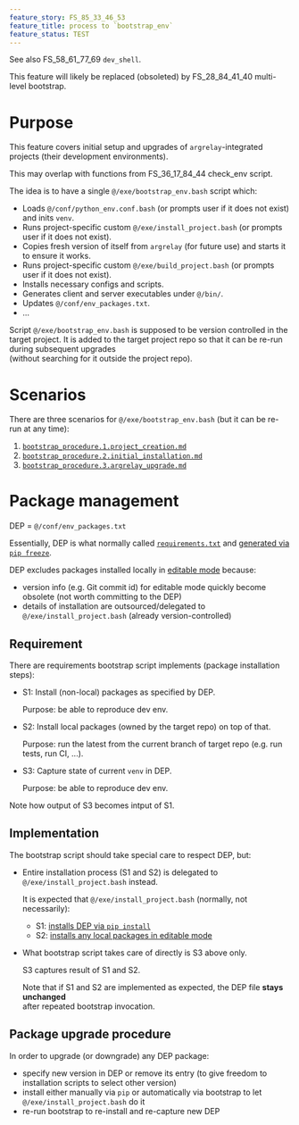 ```yaml
---
feature_story: FS_85_33_46_53
feature_title: process to `bootstrap_env`
feature_status: TEST
---
```


See also FS_58_61_77_69 `dev_shell`.

This feature will likely be replaced (obsoleted) by FS_28_84_41_40 multi-level bootstrap.

# Purpose

This feature covers initial setup and upgrades of `argrelay`-integrated projects (their development environments).

This may overlap with functions from FS_36_17_84_44 check_env script.

The idea is to have a single `@/exe/bootstrap_env.bash` script which:
*   Loads `@/conf/python_env.conf.bash` (or prompts user if it does not exist) and inits `venv`.
*   Runs project-specific custom `@/exe/install_project.bash` (or prompts user if it does not exist).
*   Copies fresh version of itself from `argrelay` (for future use) and starts it to ensure it works.
*   Runs project-specific custom `@/exe/build_project.bash` (or prompts user if it does not exist).
*   Installs necessary configs and scripts.
*   Generates client and server executables under `@/bin/`.
*   Updates `@/conf/env_packages.txt`.
*   ...

Script `@/exe/bootstrap_env.bash` is supposed to be version controlled in the target project.
It is added to the target project repo so that it can be re-run during subsequent upgrades<br/>
(without searching for it outside the project repo).

# Scenarios

There are three scenarios for `@/exe/bootstrap_env.bash` (but it can be re-run at any time):
1.  [`bootstrap_procedure.1.project_creation.md`][bootstrap_procedure.1.project_creation.md]
2.  [`bootstrap_procedure.2.initial_installation.md`][bootstrap_procedure.2.initial_installation.md]
3.  [`bootstrap_procedure.3.argrelay_upgrade.md`][bootstrap_procedure.3.argrelay_upgrade.md]

# Package management

DEP = `@/conf/env_packages.txt`

Essentially, DEP is what normally called [`requirements.txt`][requirements_txt] and [generated via `pip freeze`][DEP_generation].

DEP excludes packages installed locally in [editable mode][editable_mode] because:
*   version info (e.g. Git commit id) for editable mode quickly become obsolete (not worth committing to the DEP)
*   details of installation are outsourced/delegated to `@/exe/install_project.bash` (already version-controlled)

## Requirement

There are requirements bootstrap script implements (package installation steps):

*   S1: Install (non-local) packages as specified by DEP.

    Purpose: be able to reproduce dev env.

*   S2: Install local packages (owned by the target repo) on top of that.

    Purpose: run the latest from the current branch of target repo (e.g. run tests, run CI, ...).

*   S3: Capture state of current `venv` in DEP.

    Purpose: be able to reproduce dev env.

Note how output of S3 becomes intput of S1.

## Implementation

The bootstrap script should take special care to respect DEP, but:

*   Entire installation process (S1 and S2) is delegated to `@/exe/install_project.bash` instead.

    It is expected that `@/exe/install_project.bash` (normally, not necessarily):
    *   S1: [installs DEP via `pip install`][DEP_installation]
    *   S2: [installs any local packages in editable mode][local_installation]

*   What bootstrap script takes care of directly is S3 above only.

    S3 captures result of S1 and S2.

    Note that if S1 and S2 are implemented as expected, the DEP file **stays unchanged**<br/>
    after repeated bootstrap invocation.

## Package upgrade procedure

In order to upgrade (or downgrade) any DEP package:
*   specify new version in DEP or remove its entry (to give freedom to installation scripts to select other version)
*   install either manually via `pip` or automatically via bootstrap to let `@/exe/install_project.bash` do it
*   re-run bootstrap to re-install and re-capture new DEP

[bootstrap_procedure.1.project_creation.md]: ../user_tutorials/bootstrap_procedure.1.project_creation.md
[bootstrap_procedure.2.initial_installation.md]: ../user_tutorials/bootstrap_procedure.2.initial_installation
[bootstrap_procedure.3.argrelay_upgrade.md]: ../user_tutorials/bootstrap_procedure.3.argrelay_upgrade.md

[requirements_txt]: https://www.google.com/search?q=python+requirements.txt
[editable_mode]: https://github.com/pypa/packaging.python.org/blob/6c27b1f0517ba3db46558a7d0b821ce701307b80/source/guides/distributing-packages-using-setuptools.rst#working-in-development-mode
[DEP_generation]: https://github.com/argrelay/argrelay/blob/v0.8.0.final/exe/bootstrap_env.bash#L873
[DEP_installation]: https://github.com/argrelay/argrelay/blob/v0.8.0.final/exe/install_project.bash#L10
[local_installation]: https://github.com/argrelay/argrelay/blob/v0.8.0.final/exe/install_project.bash#L14
